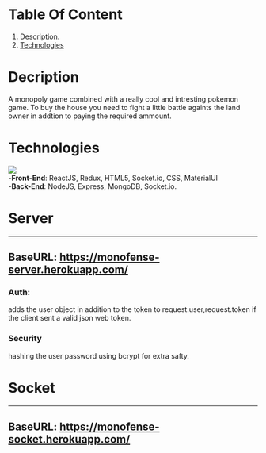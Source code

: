 # Table Of Content

1. [ Description. ](#desc)
2. [Technologies](#tech)

<a name="desc"></a>

# Decription

A monopoly game combined with a really cool and intresting pokemon game.
To buy the house you need to fight a little battle againts the land owner in addtion to paying the required ammount.

<a name="tech"></a>

# Technologies

![](https://miro.medium.com/max/2600/1*FVtCyRdJ6KOr4YswTtwMeA.jpeg) <br/> -**Front-End**: ReactJS, Redux, HTML5, Socket.io, CSS, MaterialUI <br /> -**Back-End**: NodeJS, Express, MongoDB, Socket.io.




<a name="restApi"></a>

# Server

---

## BaseURL: https://monofense-server.herokuapp.com/



### Auth:

adds the user object in addition to the token to request.user,request.token if the client sent a valid json web token.<br />

### Security

hashing the user password using bcrypt for extra safty.<br />


# Socket

---

## BaseURL: https://monofense-socket.herokuapp.com/



